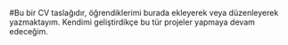 #Bu bir CV taslağıdır, öğrendiklerimi burada ekleyerek veya düzenleyerek yazmaktayım. Kendimi geliştirdikçe bu tür projeler yapmaya devam edeceğim.
